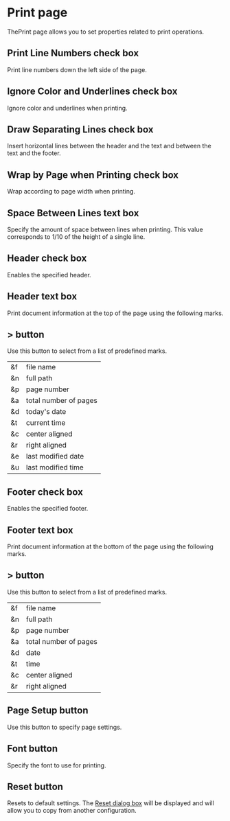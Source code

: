 # Print page

ThePrint page allows you to set properties related to print
operations.

## Print Line Numbers check box

Print line numbers down the left side of the page.

## Ignore Color and Underlines check box

Ignore color and underlines when printing.

## Draw Separating Lines check box

Insert horizontal lines between the header and the text and between the text
and the footer.

## Wrap by Page when Printing check box

Wrap according to page width when printing.

## Space Between Lines text box

Specify the amount of space between lines when printing. This value
corresponds to 1/10 of the height of a single line.

## Header check box

Enables the specified header.

## Header text box

Print document information at the top of the page using the following marks.

## \> button

Use this button to select from a list of predefined marks.

|     |     |
| --- | --- |
| &f | file name |
| &n | full path |
| &p | page number |
| &a | total number of pages |
| &d | today's date |
| &t | current time |
| &c | center aligned |
| &r | right aligned |
| &e | last modified date |
| &u | last modified time |

## Footer check box

Enables the specified footer.

## Footer text box

Print document information at the bottom of the page using the following
marks.

## \> button

Use this button to select from a list of predefined marks.

|     |     |
| --- | --- |
| &f | file name |
| &n | full path |
| &p | page number |
| &a | total number of pages |
| &d | date |
| &t | time |
| &c | center aligned |
| &r | right aligned |

## Page Setup button

Use this button to specify page settings.

## Font button

Specify the font to use for printing.

## Reset button

Resets to default settings. The
[Reset dialog box](../reset/index) will be displayed
and will allow you to copy from another configuration.

